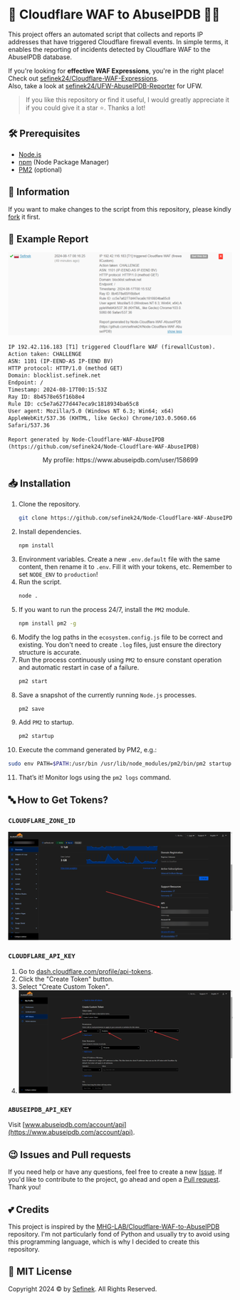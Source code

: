 # 🚫 Cloudflare WAF to AbuseIPDB 🕵️‍♀️
This project offers an automated script that collects and reports IP addresses that have triggered Cloudflare firewall events.
In simple terms, it enables the reporting of incidents detected by Cloudflare WAF to the AbuseIPDB database.

If you're looking for **effective WAF Expressions**, you're in the right place! Check out [sefinek24/Cloudflare-WAF-Expressions](https://github.com/sefinek24/Cloudflare-WAF-Expressions).  
Also, take a look at [sefinek24/UFW-AbuseIPDB-Reporter](https://github.com/sefinek24/UFW-AbuseIPDB-Reporter) for UFW.

> If you like this repository or find it useful, I would greatly appreciate it if you could give it a star ⭐. Thanks a lot!

## 🛠️ Prerequisites
- [Node.js](https://nodejs.org)
- [npm](https://www.npmjs.com) (Node Package Manager)
- [PM2](https://www.npmjs.com/package/pm2) (optional)


## 📃 Information
If you want to make changes to the script from this repository, please kindly [fork](https://github.com/sefinek24/Node-Cloudflare-WAF-AbuseIPDB/fork) it first.


## 🌌 Example Report
![Sample Cloudflare WAF Report to AbuseIPDB](images/brave_lEvin0BcDcoK.png)
```
IP 192.42.116.183 [T1] triggered Cloudflare WAF (firewallCustom).
Action taken: CHALLENGE
ASN: 1101 (IP-EEND-AS IP-EEND BV)
HTTP protocol: HTTP/1.0 (method GET)
Domain: blocklist.sefinek.net
Endpoint: /
Timestamp: 2024-08-17T00:15:53Z
Ray ID: 8b4578e65f16b8e4
Rule ID: cc5e7a6277d447eca9c1818934ba65c8
User agent: Mozilla/5.0 (Windows NT 6.3; Win64; x64) AppleWebKit/537.36 (KHTML, like Gecko) Chrome/103.0.5060.66 Safari/537.36

Report generated by Node-Cloudflare-WAF-AbuseIPDB (https://github.com/sefinek24/Node-Cloudflare-WAF-AbuseIPDB)
```

<div align="center">
    My profile: https://www.abuseipdb.com/user/158699
</div>


## 📥 Installation
1. Clone the repository.
   ```bash
   git clone https://github.com/sefinek24/Node-Cloudflare-WAF-AbuseIPDB.git
   ```
2. Install dependencies.
   ```bash
   npm install
   ```
3. Environment variables. Create a new `.env.default` file with the same content, then rename it to `.env`. Fill it with your tokens, etc. Remember to set `NODE_ENV` to `production`!
4. Run the script.
   ```bash
   node .
   ```
5. If you want to run the process 24/7, install the `PM2` module.
   ```bash
   npm install pm2 -g
   ```
6. Modify the log paths in the `ecosystem.config.js` file to be correct and existing. You don't need to create `.log` files, just ensure the directory structure is accurate.
7. Run the process continuously using `PM2` to ensure constant operation and automatic restart in case of a failure.
   ```bash
   pm2 start
   ```
8. Save a snapshot of the currently running `Node.js` processes.
   ```bash
   pm2 save
   ```
9. Add `PM2` to startup.
   ```bash
   pm2 startup
   ```
10. Execute the command generated by PM2, e.g.:
   ```bash
   sudo env PATH=$PATH:/usr/bin /usr/lib/node_modules/pm2/bin/pm2 startup systemd -u sefinek --hp /home/sefinek
   ```
11. That’s it! Monitor logs using the `pm2 logs` command.


## 🔤 How to Get Tokens?
### `CLOUDFLARE_ZONE_ID`
![](images/brave_UY5737SsDdlS.png)

### `CLOUDFLARE_API_KEY`
1. Go to [dash.cloudflare.com/profile/api-tokens](https://dash.cloudflare.com/profile/api-tokens).
2. Click the "Create Token" button.
3. Select "Create Custom Token".
4. ![](images/brave_oWibgugvXlTH.png)

### `ABUSEIPDB_API_KEY`
Visit [www.abuseipdb.com/account/api](https://www.abuseipdb.com/account/api).


## 😉 Issues and Pull requests
If you need help or have any questions, feel free to create a new [Issue](https://github.com/sefinek24/Node-Cloudflare-WAF-AbuseIPDB/issues). If you'd like to contribute to the project, go ahead and open a [Pull request](https://github.com/sefinek24/Node-Cloudflare-WAF-AbuseIPDB/pulls). Thank you!


## 💕 Credits
This project is inspired by the [MHG-LAB/Cloudflare-WAF-to-AbuseIPDB](https://github.com/MHG-LAB/Cloudflare-WAF-to-AbuseIPDB) repository.
I'm not particularly fond of Python and usually try to avoid using this programming language, which is why I decided to create this repository.


## 📑 MIT License
Copyright 2024 © by [Sefinek](https://sefinek.net). All Rights Reserved.
